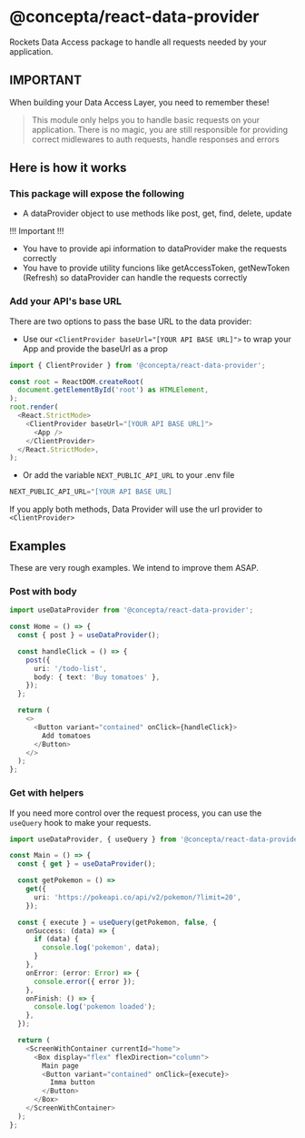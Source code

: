 # @concepta/react-data-provider

Rockets Data Access package to handle all requests needed by your application.

## IMPORTANT

When building your Data Access Layer, you need to remember these!

> This module only helps you to handle basic requests on your application. There is no magic, you are still responsible for
> providing correct midlewares to auth requests, handle responses and errors

## Here is how it works

### This package will expose the following

- A dataProvider object to use methods like post, get, find, delete, update

!!! Important !!!

- You have to provide api information to dataProvider make the requests correctly
- You have to provide utility funcions like getAccessToken, getNewToken (Refresh) so dataProvider can handle the requests correctly

### Add your API's base URL

There are two options to pass the base URL to the data provider:

- Use our `<ClientProvider baseUrl="[YOUR API BASE URL]">` to wrap your App and provide the baseUrl as a prop

```typescript
import { ClientProvider } from '@concepta/react-data-provider';

const root = ReactDOM.createRoot(
  document.getElementById('root') as HTMLElement,
);
root.render(
  <React.StrictMode>
    <ClientProvider baseUrl="[YOUR API BASE URL]">
      <App />
    </ClientProvider>
  </React.StrictMode>,
);
```

- Or add the variable `NEXT_PUBLIC_API_URL` to your .env file

```typescript
NEXT_PUBLIC_API_URL="[YOUR API BASE URL]
```

If you apply both methods, Data Provider will use the url provider to `<ClientProvider>`

## Examples

These are very rough examples. We intend to improve them ASAP.

### Post with body

```typescript
import useDataProvider from '@concepta/react-data-provider';

const Home = () => {
  const { post } = useDataProvider();

  const handleClick = () => {
    post({
      uri: '/todo-list',
      body: { text: 'Buy tomatoes' },
    });
  };

  return (
    <>
      <Button variant="contained" onClick={handleClick}>
        Add tomatoes
      </Button>
    </>
  );
};
```

### Get with helpers

If you need more control over the request process, you can use the `useQuery` hook to make your requests.

```typescript
import useDataProvider, { useQuery } from '@concepta/react-data-provider';

const Main = () => {
  const { get } = useDataProvider();

  const getPokemon = () =>
    get({
      uri: 'https://pokeapi.co/api/v2/pokemon/?limit=20',
    });

  const { execute } = useQuery(getPokemon, false, {
    onSuccess: (data) => {
      if (data) {
        console.log('pokemon', data);
      }
    },
    onError: (error: Error) => {
      console.error({ error });
    },
    onFinish: () => {
      console.log('pokemon loaded');
    },
  });

  return (
    <ScreenWithContainer currentId="home">
      <Box display="flex" flexDirection="column">
        Main page
        <Button variant="contained" onClick={execute}>
          Imma button
        </Button>
      </Box>
    </ScreenWithContainer>
  );
};
```

